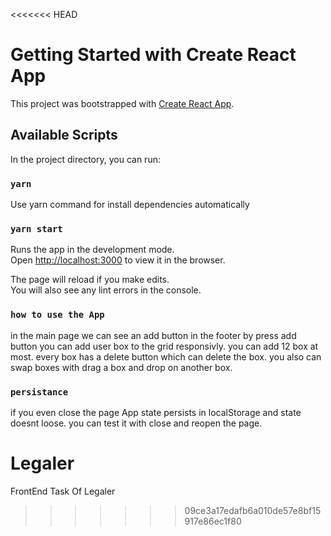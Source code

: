 <<<<<<< HEAD
# Getting Started with Create React App

This project was bootstrapped with [Create React App](https://github.com/facebook/create-react-app).

## Available Scripts

In the project directory, you can run:

### `yarn `
Use yarn command for install dependencies automatically


### `yarn start`

Runs the app in the development mode.\
Open [http://localhost:3000](http://localhost:3000) to view it in the browser.

The page will reload if you make edits.\
You will also see any lint errors in the console.

### `how to use the App`
in the main page we can see an add button in the footer
by press add button you can add user box to the grid responsivly.
you can add 12 box at most.
every box has a delete button which can delete the box.
you also can swap boxes with drag a box and drop on another box.


### `persistance`
if you even close the page App state persists in localStorage and state doesnt loose.
you can test it with close and reopen the page.

# Legaler
FrontEnd Task Of Legaler
>>>>>>> 09ce3a17edafb6a010de57e8bf15917e86ec1f80
